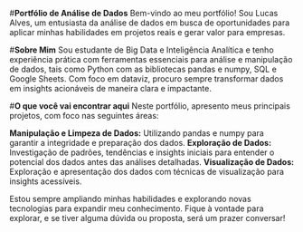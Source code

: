 #**Portfólio de Análise de Dados** 
Bem-vindo ao meu portfólio! Sou Lucas Alves, um entusiasta da análise de dados em busca de oportunidades para aplicar minhas habilidades em projetos reais e gerar valor para empresas.

#**Sobre Mim**
Sou estudante de Big Data e Inteligência Analítica e tenho experiência prática com ferramentas essenciais para análise e manipulação de dados, tais como Python com as bibliotecas pandas e numpy, SQL e Google Sheets. Com foco em dataviz, procuro sempre transformar dados em insights acionáveis de maneira clara e impactante.

#**O que você vai encontrar aqui**
Neste portfólio, apresento meus principais projetos, com foco nas seguintes áreas:

**Manipulação e Limpeza de Dados:** Utilizando pandas e numpy para garantir a integridade e preparação dos dados.
**Exploração de Dados:** Investigação de padrões, tendências e insights iniciais para entender o potencial dos dados antes das análises detalhadas.
**Visualização de Dados:** Exploração e apresentação dos dados com técnicas de visualização para insights acessíveis.

Estou sempre ampliando minhas habilidades e explorando novas tecnologias para expandir meu conhecimento. Fique à vontade para explorar, e se tiver alguma dúvida ou proposta, será um prazer conversar!
